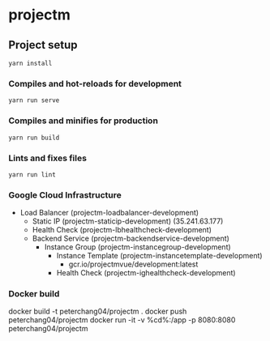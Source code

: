 # projectm

## Project setup
```
yarn install
```

### Compiles and hot-reloads for development
```
yarn run serve
```

### Compiles and minifies for production
```
yarn run build
```

### Lints and fixes files
```
yarn run lint
```

### Google Cloud Infrastructure
* Load Balancer (projectm-loadbalancer-development)
  * Static IP (projectm-staticip-development) (35.241.63.177)
  * Health Check (projectm-lbhealthcheck-development)
  * Backend Service (projectm-backendservice-development)
    * Instance Group (projectm-instancegroup-development)
      * Instance Template (projectm-instancetemplate-development)
        * gcr.io/projectmvue/development:latest
      * Health Check (projectm-ighealthcheck-development)

### Docker build
docker build -t peterchang04/projectm .
docker push peterchang04/projectm
docker run -it -v %cd%:/app -p 8080:8080 peterchang04/projectm
